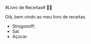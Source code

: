 #Livro de Receitas# :man_cook:

Olá, bem vindo ao meu livro de receitas.

 - Strogonoff;
 - Sal.
 - Açúcar.
